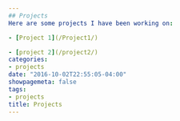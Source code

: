 ```yaml
---
## Projects 
Here are some projects I have been working on:

- [Project 1](/Project1/)

- [project 2](/project2/)
categories:
- projects
date: "2016-10-02T22:55:05-04:00"
showpagemeta: false
tags:
- projects
title: Projects
---
```

